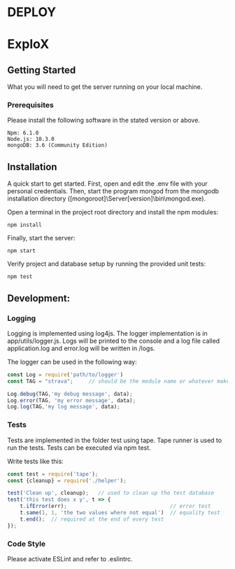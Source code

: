# DEPLOY
# ExploX

## Getting Started

What you will need to get the server running on your local machine.

### Prerequisites

Please install the following software in the stated version or above.
```
Npm: 6.1.0
Node.js: 10.3.0
mongoDB: 3.6 (Community Edition)
```

## Installation

A quick start to get started.
First, open and edit the .env file with your personal credentials. Then, start the program mongod from the mongodb installation directory ([mongoroot]\Server\[version]\bin\mongod.exe).

Open a terminal in the project root directory and install the npm modules:
```
npm install
```
Finally, start the server:
```
npm start
```
Verify project and database setup by running the provided unit tests:
```
npm test
```


## Development:
### Logging
Logging is implemented using log4js. The logger implementation is in app/utils/logger.js. Logs will be printed to the console and a log file called application.log and error.log will be written in /logs.

The logger can be used in the following way:
```javascript
const Log = require('path/to/logger')    
const TAG = "strava";     // should be the module name or whatever makes sense

Log.debug(TAG,'my debug message', data);
Log.error(TAG, 'my error message', data);
Log.log(TAG,'my log message', data);
```
### Tests
Tests are implemented in the folder test using tape. Tape runner is used to run the tests. Tests can be executed via npm test.

 Write tests like this:
```javascript
const test = require('tape');
const {cleanup} = require('./helper');

test('Clean up', cleanup);   // used to clean up the test database
test('this test does x y', t => {
    t.ifError(err);                                 // error test
    t.same(1, 1, 'the two values where not equal')  // equality test
    t.end();  // required at the end of every test
});
```

### Code Style
Please activate ESLint and refer to .eslintrc.